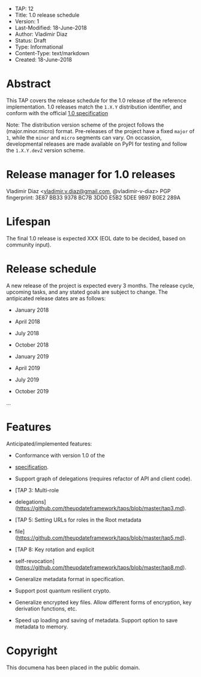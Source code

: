 * TAP: 12
* Title: 1.0 release schedule
* Version: 1
* Last-Modified: 18-June-2018
* Author: Vladimir Diaz
* Status: Draft
* Type: Informational
* Content-Type: text/markdown
* Created: 18-June-2018

# Abstract

This TAP covers the release schedule for the 1.0 release of the reference
implementation.  1.0 releases match the `1.X.Y` distribution identifier, and
conform with the official [1.0
specification](https://github.com/theupdateframework/specification/blob/master/tuf-spec.md)

Note: The distribution version scheme of the project follows the
(major.minor.micro) format.  Pre-releases of the project have a fixed `major`
of `1`, while the `minor` and `micro` segments can vary.  On occassion,
developmental releases are made available on PyPI for testing and follow the
`1.X.Y.devZ` version scheme.

# Release manager for 1.0 releases
Vladimir Diaz <vladimir.v.diaz@gmail.com, @vladimir-v-diaz>
PGP fingerprint: 3E87 BB33 9378 BC7B 3DD0 E5B2 5DEE 9B97 B0E2 289A

# Lifespan

The final 1.0 release is expected XXX (EOL date to be decided, based on
community input).

# Release schedule
A new release of the project is expected every 3 months. The release cycle,
upcoming tasks, and any stated goals are subject to change. The antipicated
release dates are as follows:

* January 2018

* April 2018

* July 2018

* October 2018

* January 2019

* April 2019

* July 2019

* October 2019

...

# Features
Anticipated/implemented features:

* Conformance with version 1.0 of the
* [specification](https://github.com/theupdateframework/specification/blob/master/tuf-spec.md).

* Support graph of delegations (requires refactor of API and client code).

* [TAP 3: Multi-role
* delegations](https://github.com/theupdateframework/taps/blob/master/tap3.md).

* [TAP 5: Setting URLs for roles in the Root metadata
* file](https://github.com/theupdateframework/taps/blob/master/tap5.md).

* [TAP 8: Key rotation and explicit
* self-revocation](https://github.com/theupdateframework/taps/blob/master/tap8.md).

* Generalize metadata format in specification.

* Support post quantum resilient crypto.

* Generalize encrypted key files.  Allow different forms of encryption, key
  derivation functions, etc.

* Speed up loading and saving of metadata.  Support option to save metadata to
  memory.

# Copyright
This documena has been placed in the public domain.
